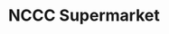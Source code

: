 ---
title: "NCCC Supermarket"
url: /davao-city/nccc-supermarket-monteverde-st/
shop: supermarket
---